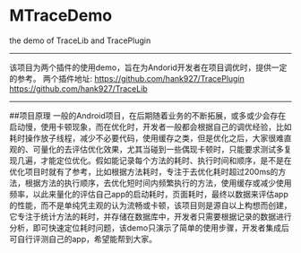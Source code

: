 # MTraceDemo
the demo of TraceLib and TracePlugin

***

该项目为两个插件的使用demo，旨在为Andorid开发者在项目调优时，提供一定的参考。
两个插件地址:
https://github.com/hank927/TracePlugin
https://github.com/hank927/TraceLib

***

##项目原理
    一般的Android项目，在后期随着业务的不断拓展，或多或少会存在启动慢，使用卡顿现象，而在优化时，开发者一般都会根据自己的调优经验，比如耗时操作放子线程，减少不必要代码，使用缓存之类，但是优化之后，大家很难直观的、可量化的去评估优化效果，尤其当碰到一些偶现卡顿时，只能要求测试多复现几遍，才能定位优化。假如能记录每个方法的耗时、执行时间和顺序，是不是在优化项目时就有了参考，比如根据方法耗时，专注于去优化耗时超过200ms的方法，根据方法的执行顺序，去优化短时间内频繁执行的方法，使用缓存或减少使用频率，以此来量化的评估自己app的启动耗时，页面耗时，最终以数据来评估app的性能，而不是单纯凭主观的认为流畅或卡顿，该项目则是源自以上构想而创建，它专注于统计方法的耗时，并存储在数据库中，开发者只需要根据记录的数据进行分析，即可快速定位耗时问题，该demo只演示了简单的使用步骤，开发者集成后可自行评测自己的app，希望能帮到大家。
